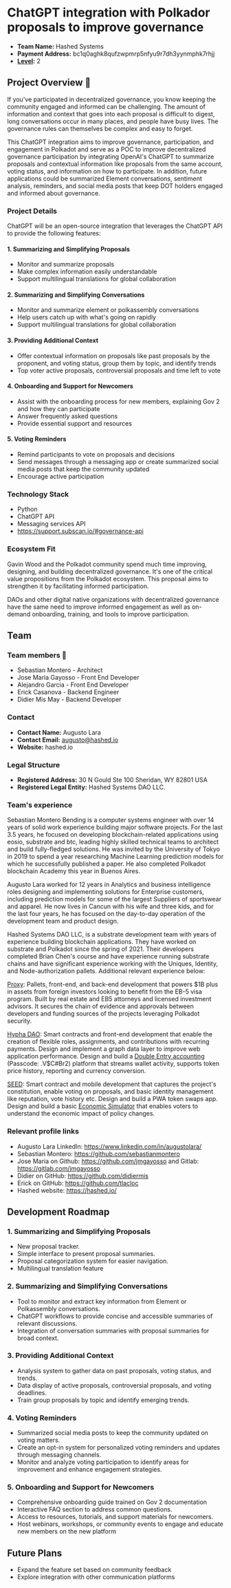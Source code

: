# ChatGPT integration with Polkador proposals to improve governance
- **Team Name:** Hashed Systems 
- **Payment Address:** bc1q0aghk8qufzwpmrp5nfyu9r7dh3yynmphk7rhjj
- **[Level](https://github.com/w3f/Grants-Program/tree/master#level_slider-levels):** 2

## Project Overview :page_facing_up:

If you've participated in decentralized governance, you know keeping the community engaged and informed can be challenging. The amount of information and context that goes into each proposal is difficult to digest, long conversations occur in many places, and people have busy lives. The governance rules can themselves be complex and easy to forget. 

This ChatGPT integration aims to improve governance, participation, and engagement in Polkadot and serve as a POC to improve decentralized governance participation by integrating OpenAI's ChatGPT to summarize proposals and contextual information like proposals from the same account, voting status, and information on how to participate. In addition, future applications could be summarized Element conversations, sentiment analysis, reminders, and social media posts that keep DOT holders engaged and informed about governance.

### Project Details
ChatGPT will be an open-source integration that leverages the ChatGPT API to provide the following features:

#### 1. Summarizing and Simplifying Proposals
- Monitor and summarize proposals
- Make complex information easily understandable
- Support multilingual translations for global collaboration

#### 2. Summarizing and Simplifying Conversations
- Monitor and summarize element or polkassembly conversations
- Help users catch up with what's going on rapidly
- Support multilingual translations for global collaboration

#### 3. Providing Additional Context
- Offer contextual information on proposals like past proposals by the proponent, and voting status, group them by topic, and identify trends
- Top voter active proposals, controversial proposals and time left to vote

#### 4. Onboarding and Support for Newcomers
- Assist with the onboarding process for new members, explaining Gov 2 and how they can participate
- Answer frequently asked questions
- Provide essential support and resources

#### 5. Voting Reminders
- Remind participants to vote on proposals and decisions
- Send messages through a messaging app or create summarized social media posts that keep the community updated
- Encourage active participation

### Technology Stack
- Python
- ChatGPT API
- Messaging services API
- https://support.subscan.io/#governance-api


### Ecosystem Fit
Gavin Wood and the Polkadot community spend much time improving, designing, and building decentralized governance. It's one of the critical value propositions from the Polkadot ecosystem. This proposal aims to strengthen it by facilitating informed participation.

DAOs and other digital native organizations with decentralized governance have the same need to improve informed engagement as well as on-demand onboarding, training, and tools to improve participation.

## Team

### Team members 👥
- Sebastian Montero - Architect
- Jose Maria Gayosso - Front End Developer
- Alejandro Garcia - Front End Developer
- Erick Casanova - Backend Engineer
- Didier Mis May - Backend Developer

### Contact

- **Contact Name:** Augusto Lara
- **Contact Email:** augusto@hashed.io
- **Website:** hashed.io

### Legal Structure

- **Registered Address:** 30 N Gould Ste 100 Sheridan, WY 82801 USA
- **Registered Legal Entity:** Hashed Systems DAO LLC.

### Team's experience

Sebastian Montero Bending is a computer systems engineer with over 14 years of solid work experience building major software projects. For the last 3.5 years, he focused on developing blockchain-related applications using eosio, substrate and btc, leading highly skilled technical teams to architect and build fully-fledged solutions. He was invited by the University of Tokyo in 2019 to spend a year researching Machine Learning prediction models for which he successfully published a paper. He also completed Polkadot blockchain Academy this year in Buenos Aires. 

Augusto Lara worked for 12 years in Analytics and business intelligence roles designing and implementing solutions for Enterprise customers, including prediction models for some of the largest Suppliers of sportswear and apparel. He now lives in Cancun with his wife and three kids, and for the last four years, he has focused on the day-to-day operation of the development team and product design.

Hashed Systems DAO LLC, is a substrate development team with years of experience building blockchain applications. They have worked on substrate and Polkadot since the spring of 2021. Their developers completed Brian Chen's course and have experience running substrate chains and have significant experience working with the Uniques, Identity, and Node-authorization pallets. Additional relevant experience below:

[Proxy](https://prxyco.com/): Pallets, front-end, and back-end development that powers $1B plus in assets from foreign investors looking to benefit from the EB-5 visa program. Built by real estate and EB5 attorneys and licensed investment advisors. It secures the chain of evidence and approvals between developers and funding sources of the projects leveraging Polkadot security. 

[Hypha DAO](https://dho.hypha.earth/#/): Smart contracts and front-end development that enable the creation of flexible roles, assignments, and contributions with recurring payments. Design and implement a graph data layer to improve web application performance. Design and build a [Double Entry accounting](https://us02web.zoom.us/rec/share/eRqiBvq-dsV0L_hEjW5e8DWNYQlUn2bLhI8-86jkRVwdXiN3TiD5edym17ubCd9R.QhKQw_Byy0t5_8SW?startTime=1647371674000) (Passcode: .V$C#Br2) platform that streams wallet activity, supports token price history, reporting and currency conversion.

[SEED](https://joinseeds.earth/): Smart contract and mobile development that captures the project's constitution, enable voting on proposals, and basic identity management like reputation, vote history etc. Design and build a PWA token swaps app. Design and build a basic [Economic Simulator](https://seeds-sim.hypha.earth/dashboard) that enables voters to understand the economic impact of policy changes.


### Relevant profile links

- Augusto Lara LinkedIn: https://www.linkedin.com/in/augustolara/
- Sebastian Montero: https://github.com/sebastianmontero
- Jose Maria on Github: https://github.com/jmgayosso and Gitlab: https://gitlab.com/jmgayosso
- Didier on GitHub: https://github.com/didiermis
- Erick on GitHub: https://github.com/tlacloc
- Hashed website: https://hashed.io/


## Development Roadmap


### 1. Summarizing and Simplifying Proposals
- New proposal tracker.
- Simple interface to present proposal summaries.
- Proposal categorization system for easier navigation.
- Multilingual translation feature 

### 2. Summarizing and Simplifying Conversations
- Tool to monitor and extract key information from Element or Polkassembly conversations.
- ChatGPT workflows to provide concise and accessible summaries of relevant discussions.
- Integration of conversation summaries with proposal summaries for broad context.

### 3. Providing Additional Context
- Analysis system to gather data on past proposals, voting status, and trends.
- Data display of active proposals, controversial proposals, and voting deadlines.
- Train group proposals by topic and identify emerging trends.

### 4. Voting Reminders
- Summarized social media posts to keep the community updated on voting matters.
- Create an opt-in system for personalized voting reminders and updates through messaging channels.
- Monitor and analyze voting participation to identify areas for improvement and enhance engagement strategies.

### 5. Onboarding and Support for Newcomers
- Comprehensive onboarding guide trained on Gov 2 documentation
- Interactive FAQ section to address common questions.
- Access to resources, tutorials, and support materials for newcomers.
- Host webinars, workshops, or community events to engage and educate new members on the new platform



## Future Plans
- Expand the feature set based on community feedback
- Explore integration with other communication platforms

